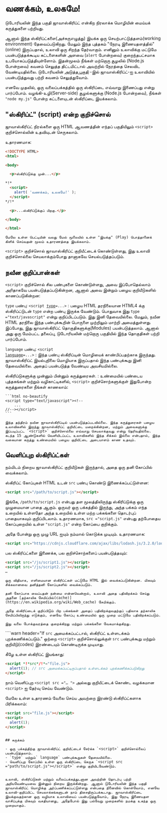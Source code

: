 # வணக்கம், உலகமே!

டுடோரியலின் இந்த பகுதி ஜாவாஸ்கிரிப்ட் என்கிற நிரலாக்க மொழியின் மைய்யக் கருத்துகளை பற்றியது.

ஆனால் இந்த ஸ்கிரிப்ட்களை(அச்சுருஎழுத்து) இயக்க ஒரு செயற்பாட்டுத்தளம்(working environment) தேவைப்படுகிறது. மேலும் இந்த புத்தகம் "நேரடி இணையதளத்தில்"(online) இருப்பதால், உலாவி ஒரு சிறந்த தேர்வாகும். எனினும் உலாவிக்கு மட்டுமே பயன்படுத்தக்கூடிய கட்டளைகளின் அளவை (`alert` போன்றவை) குறைந்தபட்சமாக உபயோகப்படுத்தியுள்ளோம். இதன்மூலம் நீங்கள் மற்றொரு சூழலில் (Node.js போன்றவை) கவனம் செலுத்த திட்டமிட்டால் அவற்றில் நேரத்தை செலவிட வேண்டியதில்லை. டுடோரியலின் [அடுத்த பகுதி](/ui) -இல் ஜாவாஸ்கிரிப்ட்-ஐ  உலாவியில் பயன்படுத்துவது பற்றி கவனம் செலுத்துவோம்.

எனவே முதலில், ஒரு வலைப்பக்கத்தில் ஒரு ஸ்கிரிப்டை எவ்வாறு இணைப்பது என்று பார்ப்போம். வழங்கி-உழி(Server-side) சூழல்களுக்கு (Node.js போன்றவை), நீங்கள் `"node my.js"` போன்ற கட்டளையுடன் ஸ்கிரிப்டை இயக்கலாம்.


## "ஸ்கிரிப்ட்" (script) என்ற குறிச்சொல்

ஜாவாஸ்கிரிப்ட் நிரல்களை ஒரு HTML ஆவணத்தின் எந்தப் பகுதியிலும் `<script>` குறிச்சொல்லின் உதவியுடன் செருகலாம்.

உதாரணமாக:

```html run height=100
<!DOCTYPE HTML>
<html>

<body>

  <p>ஸ்கிரிப்டுக்கு முன்...</p>

*!*
  <script>
    alert( 'வணக்கம், உலகமே!' );
  </script>
*/!*

  <p>...ஸ்கிரிப்டுக்குப் பிறகு.</p>

</body>

</html>
```

```online
மேலே உள்ள பெட்டியின் வலது மேல் மூலையில் உள்ள "இயக்கு" (Play) பொத்தானைக் கிளிக் செய்வதன் மூலம் உதாரணத்தை இயக்கலாம்.
```

`<script>` குறிச்சொல் ஜாவாஸ்கிரிப்ட் குறியீட்டைக் கொண்டுள்ளது, இது உலாவி குறிச்சொல்லை செயலாக்கும்போது தானாகவே செயல்படுத்தப்படும்.


## நவீன குறிப்பான்கள்

`<script>` குறிச்சொல் சில பண்புகளை கொண்டுள்ளது, அவை இப்போதெல்லாம் அரிதாகவே பயன்படுத்தப்படுகின்றன, ஆனால் அவை இன்றும் பழைய குறியீடுகளில் காணப்படுகின்றன:

`type` பண்பு: <code>&lt;script <u>type</u>=...&gt;</code>
: பழைய HTML தரநிலையான HTML4 க்கு ஸ்கிரிப்ட்டுடன் `type` என்ற பண்பு இருக்க வேண்டும். பொதுவாக இது `type ="text/javascript"` என்று குறிப்பிடப்படும். இது இனி தேவையில்லை. மேலும், நவீன HTML தரநிலை இந்த பண்புக்கூறின் பொருளை முற்றிலும் மாற்றி அமைத்துள்ளது. இப்போது, இது ஜாவாஸ்கிரிப்ட் தொகுதிகளுக்கு(Modules) பயன்படுத்தலாம். ஆனால் அது ஒரு மேம்பட்ட தலைப்பு, டுடோரியலின் மற்றொரு பகுதியில் இந்த தொகுதிகள் பற்றி பார்ப்போம்.

`language` பண்பு: <code>&lt;script <u>language</u>=...&gt;</code>
: இந்த பண்பு ஸ்கிரிப்டின் மொழியைக் காண்பிப்பதற்காக இருந்தது. ஜாவாஸ்கிரிப்ட் இயல்புநிலை மொழியாக இருப்பதால் இந்த பண்புக்கூறு இனி தேவையில்லை. அதைப் பயன்படுத்த வேண்டிய அவசியமில்லை.

ஸ்கிரிப்டுகளுக்கு முன்னும் பின்னும் கருத்துரைகள்.
: உண்மையில் பண்டைய புத்தகங்கள் மற்றும் வழிகாட்டிகளில், `<script>` குறிச்சொற்களுக்குள் இதுபோன்ற கருத்துரைகளை நீங்கள் காணலாம்:

    ```html no-beautify
    <script type="text/javascript"><!--
        ...
    //--></script>
    ```

    இந்த தந்திரம் நவீன ஜாவாஸ்கிரிப்டில் பயன்படுத்தப்படவில்லை. இந்த கருத்துரைகள் பழைய உலாவிகளில் இருந்து ஜாவாஸ்கிரிப்ட் குறியீட்டை மறைக்கின்றன, மற்றும் அவைகளுக்கு இப்படிப்பட்ட `<script>` குறிச்சொல்லை எவ்வாறு செயலாக்குவது என்று தெரிவதில்லை. கடந்த 15 ஆண்டுகளில் வெளியிடப்பட்ட உலாவிகளில் இந்த சிக்கல் இல்லை என்பதால், இந்த வகையான கருத்து உண்மையில் பழைய குறியீட்டை அடையாளம் காண உதவும்.


## வெளிப்புற ஸ்கிரிப்ட்கள்

நம்மிடம் நிறைய ஜாவாஸ்கிரிப்ட் குறியீடுகள் இருந்தால், அதை ஒரு தனி கோப்பில் வைக்கலாம்.

ஸ்கிரிப்ட் கோப்புகள் HTML உடன் `src` பண்பு கொண்டு இணைக்கப்பட்டுள்ளன:

```html
<script src="/path/to/script.js"></script>
```

இங்கே, `/path/to/script.js` என்பது தள மூலத்திலிருந்து ஸ்கிரிப்டுக்கு ஒரு முழுமையான பாதை ஆகும். ஒருவர் ஒரு பக்கத்தில் இருந்து, அந்த பக்கம் எந்த உறையில் உள்ளதோ அந்த உறையில் உள்ள மற்ற பக்கங்களை தொடர்புப் பாதையாகவும் குறிப்பிடலாம். உதாரணமாக, `src ="script.js"` என்பது தற்போதைய கோப்புறையில் உள்ள `"script.js"` என்ற கோப்பை குறிக்கும்.

அதே போன்று ஒரு முழு URL ஐயும் நம்மால் கொடுக்க முடியும். உதாரணமாக:

```html
<script src="https://cdnjs.cloudflare.com/ajax/libs/lodash.js/3.2.0/lodash.js"></script>
```

பல ஸ்கிரிப்ட்களை இணைக்க, பல குறிச்சொற்களைப் பயன்படுத்தவும்:

```html
<script src="/js/script1.js"></script>
<script src="/js/script2.js"></script>
…
```

```smart
ஒரு விதியாக, எளிமையான ஸ்கிரிப்ட்கள் மட்டுமே HTML இல் வைக்கப்படுகின்றன. மிகவும் சிக்கலானவை தனித்தனி கோப்புகளில் வைக்கப்படும்.

தனி கோப்பாக வைப்பதன் நன்மை என்னவென்றால், உலாவி அதை பதிவிறக்கம் செய்து அதனை [தற்காலிக சேமிப்பில்(cache)](https://en.wikipedia.org/wiki/Web_cache) சேமிக்கும்.

அதே ஸ்கிரிப்டைக் குறிப்பிடும் பிற பக்கங்கள் அதைப் பதிவிறக்குவதற்குப் பதிலாக தற்காலிக சேமிப்பிலிருந்து எடுக்கும், எனவே கோப்பு உண்மையில் ஒரு முறை மட்டுமே பதிவிறக்கப்படும்.

இது வலை போக்குவரத்தை குறைக்கிறது மற்றும் பக்கங்களை வேகமாக்குகிறது.
```

````warn header="If `src` அமைக்கப்பட்டால், ஸ்கிரிப்ட் உள்ளடக்கம் புறக்கணிக்கப்படும்."
ஒற்றை `<script>` குறிச்சொல்லுக்குள் `src` பண்புக்கூறு மற்றும் குறியீடு(codes) இரண்டையும் கொண்டிருக்க முடியாது.

கீழே உள்ள ஸ்கிரிப்ட் இயங்காது:

```html
<script *!*src*/!*="file.js">
  alert(1); // src அமைக்கப்பட்டிருப்பதால் உள்ளடக்கம் புறக்கணிக்கப்படுகிறது
</script>
```

நாம் வெளிப்புற `<script src ="… ">` அல்லது குறியீட்டைக் கொண்ட வழக்கமான `<script>` ஐ தேர்வு செய்ய வேண்டும்.

மேலே உள்ள உதாரணம்  வேலை செய்ய அவற்றை இரண்டு ஸ்கிரிப்ட்களாக பிரிக்கலாம்:

```html
<script src="file.js"></script>
<script>
  alert(1);
</script>
```
````

## சுருக்கம்

- ஒரு பக்கத்திற்கு ஜாவாஸ்கிரிப்ட் குறியீட்டைச் சேர்க்க `<script>` குறிச்சொல்லைப் பயன்படுத்தலாம்.
- `type` மற்றும்` language` பண்புக்கூறுகள் தேவையில்லை.
- வெளிப்புற கோப்பில் உள்ள ஒரு ஸ்கிரிப்டை செருக `<script src ="path/to/script.js"></script>` என்று குறியிடவேண்டும்.


உலாவி, ஸ்கிரிப்டுகள் மற்றும் வலைப்பக்கத்துடனான அவற்றின் தொடர்பு பற்றி  அறியவேண்டியவை இன்னும் நிறைய இருக்கின்றது. ஆனால் டுடோரியலின் இந்த பகுதி ஜாவாஸ்கிரிப்ட் மொழிக்கு அர்ப்பணிக்கப்பட்டுள்ளது என்பதை நினைவில் கொள்வோம், எனவே உலாவி-குறிப்பிட்ட செயலாக்கங்களுடன் நாம் திசைதிருப்பக்கூடாது. ஜாவாஸ்கிரிப்டை இயக்குவதற்கான ஒரு வழியாக உலாவியைப் பயன்படுத்துவோம், இது நேரடி இணையதள வாசிப்புக்கு மிகவும் வசதியானது, அதேபோல் இது பல்வேறு முறைகளில் நமக்கு உகந்த ஒரு முறையாகும்.
